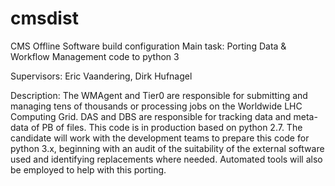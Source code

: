 # cmsdist
CMS Offline Software build configuration
Main task: Porting Data & Workflow Management code to python 3

Supervisors: Eric Vaandering, Dirk Hufnagel

Description: The WMAgent and Tier0 are responsible for submitting and managing tens of thousands or processing jobs on the Worldwide LHC Computing Grid. DAS and DBS are responsible for tracking data and meta-data of PB of files. This code is in production based on python 2.7. The candidate will work with the development teams to prepare this code for python 3.x, beginning with an audit of the suitability of the external software used and identifying replacements where needed. Automated tools will also be employed to help with this porting.

